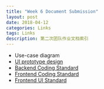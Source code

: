 ```yaml
---
title: "Week 6 Document Submission"
layout: post
date: 2018-04-12
categories: Links
tags: Links
description: 第二次团队作业文档索引
---
```


- Use-case diagram
- [UI prototype design](https://github.com/Chun-Ge/documents/tree/master/model-docs/ui-sketches)
- [Backend Coding Standard](https://github.com/Chun-Ge/documents/blob/master/technical-docs/backend-code-standard.md)
- [Frontend Coding Standard](https://github.com/Chun-Ge/documents/blob/master/technical-docs/web-frontend-code-standard.md)
- [Frontend UI Standard](https://github.com/Chun-Ge/documents/blob/master/technical-docs/web-ui-standard.md)
